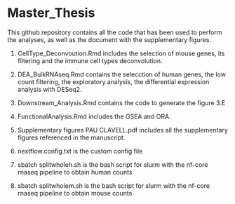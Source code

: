 # Master_Thesis

This github repository contains all the code that has been used to perform the analyses, as well as the document with the supplementary figures.

1) CellType_Deconvoution.Rmd includes the selection of mouse genes, its filtering and the immune cell types deconvolution.

2) DEA_BulkRNAseq.Rmd contains the selecction of human genes, the low count filtering, the exploratory analysis, the differential expression analysis with DESeq2.

3) Downstream_Analysis.Rmd contains the code to generate the figure 3.E

4) FunctionalAnalysis.Rmd includes the GSEA and ORA.

5) Supplementary figures PAU CLAVELL.pdf includes all the supplementary figures referenced in the manuscript.

6) nextflow.config.txt is the custom config file

7) sbatch splitwholeh.sh is the bash script for slurm with the nf-core rnaseq pipeline to obtain human counts

8) sbatch splitwholem.sh is the bash script for slurm with the nf-core rnaseq pipeline to obtain mouse counts
